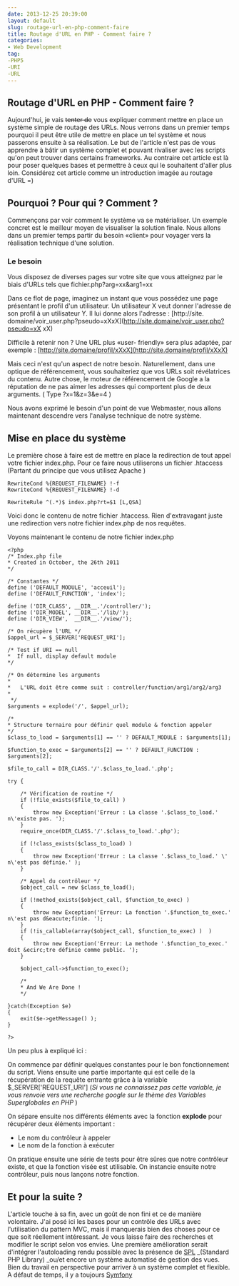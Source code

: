 ```yaml
---
date: 2013-12-25 20:39:00
layout: default
slug: routage-url-en-php-comment-faire
title: Routage d'URL en PHP - Comment faire ?
categories:
- Web Development
tag:
-PHP5
-URI
-URL
---
```



##  Routage d'URL en PHP - Comment faire ?

Aujourd'hui, je vais <del>tenter de</del> vous expliquer comment mettre en
place un système simple de routage des URLs. Nous verrons dans un premier
temps pourquoi il peut être utile de mettre en place un tel système et nous
passerons ensuite à sa réalisation. Le but de l'article n'est pas de vous
apprendre à bâtir un système complet et pouvant rivaliser avec les scripts
qu'on peut trouver dans certains frameworks. Au contraire cet article est là
pour poser quelques bases et permettre à ceux qui le souhaitent d'aller plus
loin. Considérez cet article comme un introduction imagée au routage d'URL =)

## Pourquoi ? Pour qui ? Comment ?

Commençons par voir comment le système va se matérialiser. Un exemple concret
est le meilleur moyen de visualiser la solution finale. Nous allons dans un
premier temps partir du besoin «client»
pour voyager vers la réalisation technique d'une solution.

### Le besoin

Vous disposez de diverses pages sur votre site que vous atteignez par le biais
d'URLs tels que fichier.php?arg=xx&arg1=xx

Dans ce flot de page, imaginez un instant que vous possédez une page
présentant le profil d'un utilisateur. Un utilisateur X  veut donner l'adresse
de son profil à un utilisateur Y. Il lui donne alors l'adresse : [http://site.
domaine/voir_user.php?pseudo=xXxX](http://site.domaine/voir_user.php?pseudo=xX
xX)

Difficile à retenir non ? Une URL plus «user-
friendly» sera plus adaptée, par exemple :
[http://site.domaine/profil/xXxX](http://site.domaine/profil/xXxX)

Mais ceci n'est qu'un aspect de notre besoin. Naturellement, dans une optique
de référencement, vous souhaiteriez que vos URLs soit révélatrices du contenu.
Autre chose, le moteur de référencement de Google a la réputation de ne pas
aimer les adresses qui comportent plus de deux arguments. ( Type ?x=1&z=3&e=4
)

Nous avons exprimé le besoin d'un point de vue Webmaster, nous allons
maintenant descendre vers l'analyse technique de notre système.

## Mise en place du système

Le première chose à faire est de mettre en place la redirection de tout appel
votre fichier index.php. Pour ce faire nous utiliserons un fichier .htaccess
(Partant du principe que vous utilisez Apache )

    
    
    RewriteCond %{REQUEST_FILENAME} !-f
    RewriteCond %{REQUEST_FILENAME} !-d
    
    RewriteRule ^(.*)$ index.php?rt=$1 [L,QSA]
    

Voici donc le contenu de notre fichier .htaccess. Rien d'extravagant juste une
redirection vers notre fichier index.php de nos requêtes.

Voyons maintenant le contenu de notre fichier index.php

    
    
    <?php
    /* Index.php file
    * Created in October, the 26th 2011
    */
    
    /* Constantes */
    define ('DEFAULT_MODULE', 'acceuil');
    define ('DEFAULT_FUNCTION', 'index');
    
    define ('DIR_CLASS', __DIR__.'/controller/');
    define ('DIR_MODEL', __DIR__.'/lib/');
    define ('DIR_VIEW',  __DIR__.'/view/');
    
    /* On récupère l'URL */
    $appel_url = $_SERVER['REQUEST_URI'];
    
    /* Test if URI == null
    *  If null, display default module
    */
    
    /* On détermine les arguments
    *
    *	L'URL doit être comme suit : controller/function/arg1/arg2/arg3
    *
     */
    $arguments = explode('/', $appel_url);
    
    /*
    * Structure ternaire pour définir quel module & fonction appeler
    */
    $class_to_load = $arguments[1] == '' ? DEFAULT_MODULE : $arguments[1];
    
    $function_to_exec = $arguments[2] == '' ? DEFAULT_FUNCTION : $arguments[2];
    
    $file_to_call = DIR_CLASS.'/'.$class_to_load.'.php';
    
    try {
    
    	/* Vérification de routine */
    	if (!file_exists($file_to_call) )
    	{
    		throw new Exception('Erreur : La classe '.$class_to_load.' n\'existe pas. ');
    	}
    	require_once(DIR_CLASS.'/'.$class_to_load.'.php');
    
    	if (!class_exists($class_to_load) )
    	{
    		throw new Exception('Erreur : La classe '.$class_to_load.' \' n\'est pas définie.' );
    	}
    
    	/* Appel du contrôleur */
    	$object_call = new $class_to_load();
    
    	if (!method_exists($object_call, $function_to_exec) )
    	{
    		throw new Exception('Erreur: La fonction '.$function_to_exec.' n\'est pas d&eacute;finie. ');
    	}
    	if (!is_callable(array($object_call, $function_to_exec) )  )
    	{
    		throw new Exception('Erreur: La methode '.$function_to_exec.' doit &ecirc;tre définie comme public. ');
    	}
    
    	$object_call->$function_to_exec();
    
    	/*
    	* And We Are Done !
    	*/
    
    }catch(Exception $e)
    {
    	exit($e->getMessage() );
    }
    
    ?>
    

Un peu plus à expliqué ici :

On commence par définir quelques constantes pour le bon fonctionnement du
script. Viens ensuite une partie importante qui est celle de la récupération
de la requête entrante grâce à la variable $_SERVER['REQUEST_URI'] (_Si vous
ne connaissez pas cette variable, je vous renvoie vers une recherche google
sur le thème des Variables Superglobales en PHP_ )

On sépare ensuite nos différents éléments avec la fonction **explode** pour
récupérer deux éléments important :

  * Le nom du contrôleur à appeler
  * Le nom de la fonction à exécuter

On pratique ensuite une série de tests pour être sûres que notre contrôleur
existe, et que la fonction visée est utilisable. On instancie ensuite notre
contrôleur, puis nous lançons notre fonction.

## Et pour la suite ?

L'article touche à sa fin, avec un goût de non fini et ce de manière
volontaire. J'ai posé ici les bases pour un contrôle des URLs avec
l'utilisation du pattern MVC, mais il manquerais bien des choses pour ce que
soit réellement intéressant. Je vous laisse faire des recherches et modifier
le script selon vos envies. Une première amélioration serait d'intégrer
l'autoloading rendu possible avec la présence de
[SPL](http://fr.php.net/manual/fr/intro.spl.php)  _(Standard PHP Library)
_ou/et encore un système automatisé de gestion des vues. Bien du travail en
perspective pour arriver à un système complet et flexible. A défaut de temps,
il y a toujours [Symfony](http://http://www.symfony.com)